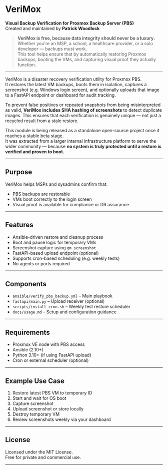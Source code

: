 # VeriMox

**Visual Backup Verification for Proxmox Backup Server (PBS)**  
Created and maintained by **Patrick Woodlock**

> **VeriMox is free, because data integrity should never be a luxury.**  
> Whether you're an MSP, a school, a healthcare provider, or a solo developer — backups must work.  
> This tool helps ensure that by automatically restoring Proxmox backups, booting the VMs, and capturing visual proof they actually function.

---

VeriMox is a disaster recovery verification utility for Proxmox PBS.  
It restores the latest VM backups, boots them in isolation, captures a screenshot (e.g. Windows login screen), and optionally uploads that image to a FastAPI endpoint or dashboard for audit tracking.

To prevent false positives or repeated snapshots from being misinterpreted as valid, **VeriMox includes SHA hashing of screenshots** to detect duplicate images. This ensures that each verification is genuinely unique — not just a recycled result from a stale restore.

This module is being released as a standalone open-source project once it reaches a stable beta stage.  
It was extracted from a larger internal infrastructure platform to serve the wider community — because **no system is truly protected until a restore is verified and proven to boot.**

---

## Purpose

VeriMox helps MSPs and sysadmins confirm that:

- PBS backups are restorable
- VMs boot correctly to the login screen
- Visual proof is available for compliance or DR assurance

---

## Features

- Ansible-driven restore and cleanup process
- Boot and pause logic for temporary VMs
- Screenshot capture using `qm screenshot`
- FastAPI-based upload endpoint (optional)
- Supports cron-based scheduling (e.g. weekly tests)
- No agents or ports required

---

## Components

- `ansible/verify_pbs_backup.yml` – Main playbook
- `fastapi/main.py` – Upload receiver (optional)
- `scripts/install_cron.sh` – Weekly test restore scheduler
- `docs/usage.md` – Setup and configuration guidance

---

## Requirements

- Proxmox VE node with PBS access
- Ansible (2.10+)
- Python 3.10+ (if using FastAPI upload)
- Cron or external scheduler (optional)

---

## Example Use Case

1. Restore latest PBS VM to temporary ID
2. Start and wait for OS boot
3. Capture screenshot
4. Upload screenshot or store locally
5. Destroy temporary VM
6. Review screenshots weekly via your dashboard

---

## License

Licensed under the MIT License.  
Free for private and commercial use.

---


